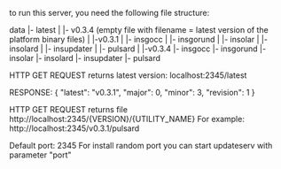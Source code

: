 

to run this server, you need the following file structure:



data
  |-  latest
  |     |- v0.3.4   (empty file with filename = latest version of the platform binary files)
  |
  |-v0.3.1
  |    |- insgocc
  |    |- insgorund
  |    |- insolar
  |    |- insolard
  |    |- insupdater
  |    |- pulsard
  |
  |-v0.3.4
       |- insgocc
       |- insgorund
       |- insolar
       |- insolard
       |- insupdater
       |- pulsard
  
  
  
  HTTP GET REQUEST returns latest version: 
  localhost:2345/latest
  
  RESPONSE:
  {
      "latest": "v0.3.1",
      "major": 0,
      "minor": 3,
      "revision": 1
  }
  
  
  HTTP GET REQUEST returns file
  http://localhost:2345/{VERSION}/{UTILITY_NAME} 
  For example:   http://localhost:2345/v0.3.1/pulsard
  
  Default port: 2345
  For install random port you can start updateserv with parameter "port"